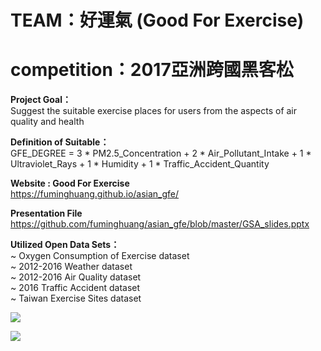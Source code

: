 # TEAM：好運氣 (Good For Exercise)
# competition：2017亞洲跨國黑客松


<b> Project Goal： </b> <br>
Suggest the suitable exercise places for users from the aspects of air quality and health <br>

<b> Definition of Suitable： </b><br>
GFE_DEGREE = 3 * PM2.5_Concentration + 2 * Air_Pollutant_Intake + 1 * Ultraviolet_Rays + 1 * Humidity + 1 * Traffic_Accident_Quantity <br>

<b> Website : Good For Exercise </b><br>
https://fuminghuang.github.io/asian_gfe/  <br>

<b> Presentation File  </b><br>
https://github.com/fuminghuang/asian_gfe/blob/master/GSA_slides.pptx   <br>

<b> Utilized Open Data Sets： </b><br>
~ Oxygen Consumption of Exercise dataset  <br>
~ 2012-2016 Weather dataset <br>
~ 2012-2016 Air Quality dataset <br>
~ 2016 Traffic Accident dataset <br>
~ Taiwan Exercise Sites dataset <br>

<img src="https://fuminghuang.github.io/asian_gfe/images/gfe_page.png"> <br>

<img src="https://fuminghuang.github.io/asian_gfe/images/gfe_demo.png"> <br>


